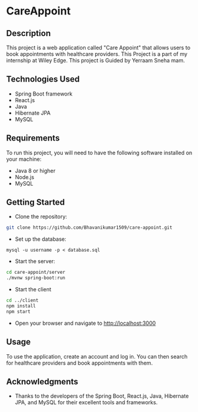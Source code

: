 # CareAppoint
## Description
This project is a web application called "Care Appoint" that allows users to book appointments with healthcare providers.
This Project is a part of my internship at Wiley Edge.
This project is Guided by Yerraam Sneha mam.

## Technologies Used
- Spring Boot framework
- React.js
- Java
- Hibernate JPA
- MySQL
## Requirements
To run this project, you will need to have the following software installed on your machine:
- Java 8 or higher
- Node.js
- MySQL
## Getting Started
- Clone the repository:
```bash
git clone https://github.com/Bhavanikumar1509/care-appoint.git
```
- Set up the database:
```mysql
mysql -u username -p < database.sql
```
- Start the server:
```bash
cd care-appoint/server
./mvnw spring-boot:run
```
- Start the client
```bash
cd ../client
npm install
npm start
```
- Open your browser and navigate to [http://localhost:3000](http://localhost:3000)
## Usage
To use the application, create an account and log in. You can then search for healthcare providers and book appointments with them.

## Acknowledgments
- Thanks to the developers of the Spring Boot, React.js, Java, Hibernate JPA, and MySQL for their excellent tools and frameworks.
